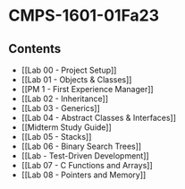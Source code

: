 # CMPS-1601-01Fa23

## Contents
- [[Lab 00 - Project Setup]]
- [[Lab 01 - Objects & Classes]]
- [[PM 1 - First Experience Manager]]
- [[Lab 02 - Inheritance]]
- [[Lab 03 - Generics]]
- [[Lab 04 - Abstract Classes & Interfaces]]
- [[Midterm Study Guide]]
- [[Lab 05 - Stacks]]
- [[Lab 06 - Binary Search Trees]]
- [[Lab - Test-Driven Development]]
- [[Lab 07 - C Functions and Arrays]]
- [[Lab 08 - Pointers and Memory]]
